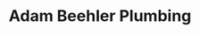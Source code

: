 ---
title: Adam Beehler Plumbing
image-preview: /assets/images/abp.jpg
image-1: /assets/images/abp-cover.jpg
image-2: /assets/images/abp-cover2.jpg
tags:
  - Web
  - Jekyll
icon: fa fa-wrench
description: Adam Beehler Plumbing offers expertise in service, residential, commercial, water treatment and radiant in-floor heating.
link: /portfolio/adam-beehler-plumbing.html
---